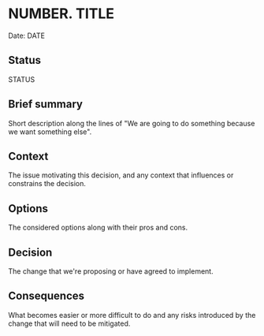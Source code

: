 # NUMBER. TITLE

Date: DATE

## Status

STATUS

## Brief summary

Short description along the lines of "We are going to do something because we want something else".

## Context

The issue motivating this decision, and any context that influences or constrains the decision.

## Options

The considered options along with their pros and cons.

## Decision

The change that we're proposing or have agreed to implement.

## Consequences

What becomes easier or more difficult to do and any risks introduced by the change that will need to be mitigated.

